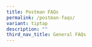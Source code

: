```yaml
---
title: Postman FAQs
permalink: /postman-faqs/
variant: tiptap
description: ""
third_nav_title: General FAQs
---
```

